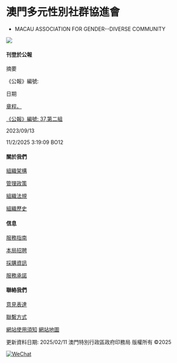 # 澳門多元性別社群協進會

-   MACAU ASSOCIATION FOR GENDER--DIVERSE COMMUNITY

![](https://images.io.gov.mo/bo/ii/2023/37/Images11798.jpeg)

#### 刊登於公報

摘要

《公報》編號:

日期

[章程。](/cn/bo/c/link/28148)

[《公報》編號: 37,第二組](/cn/bo/c/link/28148)

2023/09/13

11/2/2025 3:19:09 BO12

#### 關於我們

[組織架構](/cn/about/organogram)

[管理政策](/cn/about/policy)

[組織法規](/cn/about/legorg)

[組織歷史](/cn/about/history)

#### 信息

[服務指南](/cn/services)

[本局招聘](/cn/recruitment)

[採購資訊](/cn/tender)

[服務承諾](/cn/pledge)

#### 聯絡我們

[意見表達](mailto:info@io.gov.mo)

[聯繫方式](/cn/contactus)

[網站使用須知](/cn/bo/cat/nota) [網站地圖](/cn/sitemap)

更新資料日期: 2025/02/11 澳門特別行政區政府印務局 版權所有 ©2025

[![WeChat](https://images.io.gov.mo/images/QR-Code-Image.png)](https://weixin.qq.com/r/I3V5YVnE7wSQrR0C9yAx)